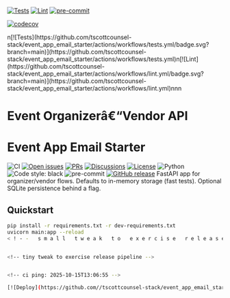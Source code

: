 [![Tests](https://github.com/tscottcounsel-stack/event_app_email_starter/actions/workflows/tests.yml/badge.svg)](https://github.com/tscottcounsel-stack/event_app_email_starter/actions/workflows/tests.yml)
[![Lint](https://github.com/tscottcounsel-stack/event_app_email_starter/actions/workflows/lint.yml/badge.svg)](https://github.com/tscottcounsel-stack/event_app_email_starter/actions/workflows/lint.yml)
[![pre-commit](https://github.com/tscottcounsel-stack/event_app_email_starter/actions/workflows/pre-commit.yml/badge.svg)](https://github.com/tscottcounsel-stack/event_app_email_starter/actions/workflows/pre-commit.yml)

[![codecov](https://codecov.io/gh/tscottcounsel-stack/event_app_email_starter/branch/main/graph/badge.svg)](https://codecov.io/gh/tscottcounsel-stack/event_app_email_starter)

<!-- CI BADGE START -->n[![Tests](https://github.com/tscottcounsel-stack/event_app_email_starter/actions/workflows/tests.yml/badge.svg?branch=main)](https://github.com/tscottcounsel-stack/event_app_email_starter/actions/workflows/tests.yml)n[![Lint](https://github.com/tscottcounsel-stack/event_app_email_starter/actions/workflows/lint.yml/badge.svg?branch=main)](https://github.com/tscottcounsel-stack/event_app_email_starter/actions/workflows/lint.yml)n<!-- CI BADGE END -->nn
# Event Organizerâ€“Vendor API
# Event App Email Starter

![CI](https://github.com/tscottcounsel-stack/event_app_email_starter/actions/workflows/ci.yml/badge.svg)
[![Open issues](https://img.shields.io/github/issues/tscottcounsel-stack/event_app_email_starter)](https://github.com/tscottcounsel-stack/event_app_email_starter/issues)
[![PRs](https://img.shields.io/github/issues-pr/tscottcounsel-stack/event_app_email_starter)](https://github.com/tscottcounsel-stack/event_app_email_starter/pulls)
[![Discussions](https://img.shields.io/badge/discussions-join-informational)](https://github.com/tscottcounsel-stack/event_app_email_starter/discussions)
[![License](https://img.shields.io/github/license/tscottcounsel-stack/event_app_email_starter)](LICENSE)
![Python](https://img.shields.io/badge/python-3.12+-blue)
![Code style: black](https://img.shields.io/badge/code%20style-black-000000.svg)
![pre-commit](https://img.shields.io/badge/pre--commit-enabled-brightgreen)
[![GitHub release](https://img.shields.io/github/v/release/tscottcounsel-stack/event_app_email_starter?display_name=tag)](https://github.com/tscottcounsel-stack/event_app_email_starter/releases)
FastAPI app for organizer/vendor flows. Defaults to in-memory storage (fast tests). Optional SQLite persistence behind a flag.

## Quickstart

```bash
pip install -r requirements.txt -r dev-requirements.txt
uvicorn main:app --reload
< ! - -   s m a l l   t w e a k   t o   e x e r c i s e   r e l e a s e   - - >


<!-- tiny tweak to exercise release pipeline -->


<!-- ci ping: 2025-10-15T13:06:55 -->

[![Deploy](https://github.com//tscottcounsel-stack/event_app_email_starter/actions/workflows/deploy.yml/badge.svg)](https://github.com/tscottcounsel-stack/event_app_email_starter/actions/workflows/deploy.yml)
